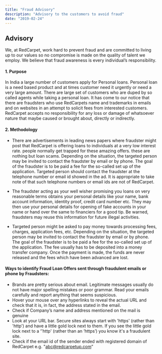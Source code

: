 ```yaml
---
title: "Fraud Advisory"
description: "Advisory to the customers to avoid fraud"
date: "2019-02-24"
---
```



## Advisory

We, at RedCarpet, work hard to prevent fraud and are committed to living up to our values so no compromise is made on the quality of talent we employ. We believe that fraud awareness is every individual’s responsibility.

#### 1. Purpose
In India a large number of customers apply for Personal loans. Personal loan is a need based product and at times customer need  it urgently or need a very large amount. There are large set of customers who are duped by so called agents while taking a personal loan. 
It has come to our notice that there are fraudsters who use RedCarpets name and trademarks in emails and on websites in an attempt to solicit fees from interested customers. RedCarpet  accepts no responsibility for any loss or damage of whatsoever nature that maybe caused or brought about, directly or indirectly.

#### 2. Methodology

* There are advertisements in leading news papers where fraudster might post that RedCarpet is offering loans to individuals at a very low interest rate. people normally get trapped for these amazing offers. these are nothing but loan scams. Depending on the situation, the targeted person may be invited to contact the fraudster by email or by phone. The goal of the fraudster is to be paid a fee for the so-called set up of the application. Targeted person should contact the fraudster at the telephone number or email id showed in the ad. It is appropriate to take note of that such telephone numbers or email ids are not of RedCarpet.

* The fraudster acting as your well wisher promising you loans on very reasonable terms obtains your personal details like your name, bank account information, identity proof, credit card number etc. They may then use your personal details for opening of fake  accounts in your name or hand over the same to financiers for a good tip. Be warned, fraudsters may reuse this information for future illegal activities. 

* Targeted person might be asked to pay money towards processing fees, charges, application fees, etc. Depending on the situation, the targeted person may be invited to contact the fraudster by email or by phone. The goal of the fraudster is to be paid a fee for the so-called set up of the application. The fee usually has to be deposited into a money transfer company. Once the payment is made, the funds are never released and the fees which have been advanced are lost. 

#### Ways to identify Fraud Loan Offers sent through fraudulent emails or phone by Fraudsters:
  * Brands are pretty serious about email. Legitimate messages usually do not have major spelling mistakes or poor grammar. Read your emails carefully and report anything that seems suspicious.
 * Hover your mouse over any hyperlinks to reveal the actual URL and check that it is, in fact, the address stated in the email.
* Check if Company’s name and address mentioned on the mail is genuine
* Look at your URL bar. Secure sites always start with 'https' (rather than 'http') and have a little gold lock next to them. If you see the little gold lock next to a ‘'http' (rather than an ‘https’) you know it's a fraudulent site.
* Check if the email id of the sender ended with registered domain of RedCarpet e.g. "abc@redcarpetup.com”